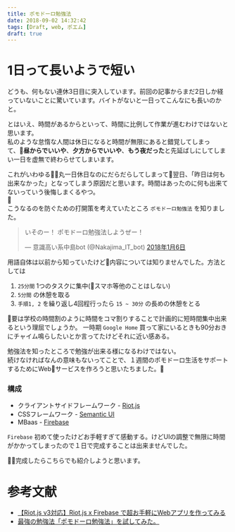 ```yaml
---
title: ポモドーロ勉強法
date: 2018-09-02 14:32:42
tags: [Draft, web, ポエム]
draft: true
---
```


# 1日って長いようで短い
どうも、何もない連休3日目に突入しています。前回の記事からまだ2日しか経っていないことに驚いています。バイトがないと一日ってこんなにも長いのかと。  

とはいえ、時間があるからといって、時間に比例して作業が進むわけではないと思います。  
私のような怠惰な人間は休日になると時間が無限にあると錯覚してしまって、**昼からでいいや**、**夕方からでいいや**、**もう夜だった**と先延ばしにしてしまい一日を虚無で終わらせてしまいます。

これがいわゆる丸一日休日なのにだらだらしてしまって翌日、「昨日は何も出来なかった」となってしまう原因だと思います。時間はあったのに何も出来てないっていう後悔しまくるやつ。  
  
こうなるのを防ぐための打開策を考えていたところ `ポモドーロ勉強法` を知りました。  

<blockquote class="twitter-tweet" data-lang="ja"><p lang="ja" dir="ltr">いそのー！ ポモドーロ勉強法しようぜー！</p>&mdash; 意識高い系中島bot (@Nakajima_IT_bot) <a href="https://twitter.com/Nakajima_IT_bot/status/949652498498777088?ref_src=twsrc%5Etfw">2018年1月6日</a></blockquote>
<script async src="https://platform.twitter.com/widgets.js" charset="utf-8"></script>


用語自体は以前から知っていたけど内容については知りませんでした。方法としては  

1. `25分間` 1つのタスクに集中(スマホ等他のことはしない)
2. `5分間` の休憩を取る
3. `手順1, 2` を繰り返し4回程行ったら `15 ~ 30分` の長めの休憩をとる

要は学校の時間割のように時間をコマ割りすることで計画的に短時間集中出来るという理屈でしょうか。
一時期 `Google Home` 買って家にいるときも90分おきにチャイム鳴らしたいとか言ってたけどそれに近い感ある。

勉強法を知ったところで勉強が出来る様になるわけではない。  
続けなければなんの意味もないってことで、１週間のポモドーロ生活をサポートするためにWebサービスを作ろうと思いたちました。

### 構成
* クライアントサイドフレームワーク - [Riot.js](https://riot.js.org/ja/)
* CSSフレームワーク - [Semantic UI](https://semantic-ui.com)
* MBaas - [Firebase](https://firebase.google.com/?hl=ja)

`Firebase` 初めて使ったけどお手軽すぎて感動する。けどUIの調整で無限に時間がかかってしまったので１日で完成することは出来ませんでした。

完成したらこちらでも紹介しようと思います。

# 参考文献

* [【Riot.js v3対応】Riot.js x Firebase で超お手軽にWebアプリを作ってみる](https://qiita.com/tonishi/items/43da4d35007e69d0f484)
* [最強の勉強法「ポモドーロ勉強法」を試してみた。](http://www.nakajima-it.com/entry/2018/01/07/最強の勉強法「ポモドーロ勉強法」を試してみ)